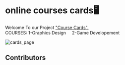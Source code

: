 # online courses cards🖥️

Welcome To our Project <u>"Course Cards". </u>  
COURSES: 1-Graphics Design &nbsp;&nbsp;&nbsp;
         2-Game Developement

![cards_page](".\images\cards-page.png")

## Contributors

<a href="https://github.com/Dipti17Bhawar">
 
</a>